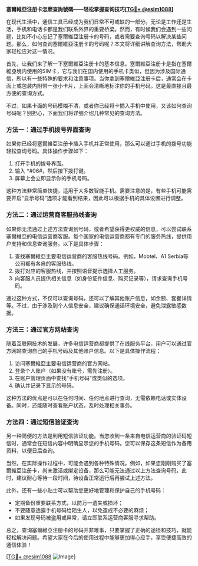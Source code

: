 **塞爾維亞注册卡怎麽查詢號碼——轻松掌握查询技巧[[TG💪+ @esim1088](https://t.me/s/esim1088)]**

在现代生活中，通信工具已经成为我们日常不可或缺的一部分。无论是工作还是生活，手机和电话卡都是我们联系外界的重要桥梁。然而，有时候我们会遇到一些问题，比如不小心忘记了塞爾維亞注册卡的号码，或者需要查询号码以解决某些问题。那么，如何查询塞爾維亞注册卡的号码呢？本文将详细讲解查询方法，帮助大家轻松应对这一情况。

首先，让我们来了解一下塞爾維亞注册卡的基本信息。塞爾維亞注册卡是指在塞爾維亞境内使用的SIM卡，它与我们在国内使用的手机卡类似，但因为涉及国际通信，所以有一些特殊的要求和注意事项。当你拿到塞爾維亞注册卡后，通常会在卡面上或包装内附带一张小卡片，上面会清晰地标注你的手机号码。这是最直接且最方便的查询方式。

不过，如果卡面的号码模糊不清，或者你已经将卡插入手机中使用，又该如何查询号码呢？别担心，下面我们将详细介绍几种常见的查询方法。

### 方法一：通过手机拨号界面查询

如果你已经将塞爾維亞注册卡插入手机并正常使用，那么可以通过手机的拨号功能轻松查询号码。具体操作步骤如下：

1. 打开手机的拨号界面。
2. 输入 *#06#，然后按下拨打键。
3. 屏幕上会立即显示你的手机号码。

这种方法非常简单快捷，适用于大多数智能手机。需要注意的是，有些手机可能需要开启“显示号码”选项才能看到结果，因此可以根据手机的具体设置进行调整。

### 方法二：通过运营商客服热线查询

如果你无法通过上述方法查询到号码，或者希望获得更权威的信息，可以尝试联系塞爾維亞的电信运营商客服。每个国家的电信运营商都有专门的服务热线，提供用户支持和信息查询服务。以下是具体步骤：

1. 查找塞爾維亞主要电信运营商的客服热线号码。例如，Mobtel、A1 Serbia等公司都有各自的客服热线。
2. 拨打对应的客服热线，并按照语音提示选择人工服务。
3. 向客服人员提供相关信息（如身份证件信息、购买记录等），请求查询手机号码。

通过这种方式，不仅可以查询号码，还可以了解其他账户信息，如余额、套餐详情等。不过，由于涉及到个人信息安全，建议确保通话环境安全，避免泄露敏感数据。

### 方法三：通过官方网站查询

随着互联网技术的发展，许多电信运营商都提供了在线服务平台，用户可以通过官方网站查询自己的手机号码及其他账户信息。以下是具体操作流程：

1. 访问塞爾維亞主要电信运营商的官方网站。
2. 登录个人账户（如果没有账号，需先注册）。
3. 在账户管理页面中查找“手机号码”或类似的选项。
4. 确认并记录下显示的号码。

这种方法的优点是可以在任何时间、任何地点进行查询，无需依赖电话或实体设备。同时，还能随时查看账户状态，及时处理相关事务。

### 方法四：通过短信验证查询

另一种简便的方法是利用短信验证功能。当您收到一条来自电信运营商的验证码短信时，通常会在短信内容中明确显示您的手机号码。您可以保存这条短信作为备用资料，以便日后查询。

当然，在实际操作过程中，可能会遇到各种特殊情况。例如，如果您刚刚购买了塞爾維亞注册卡，尚未激活或绑定设备，那么可能无法通过以上方法查询号码。此时，建议耐心等待一段时间，待设备正常运行后再尝试上述方法。

此外，还有一些小贴士可以帮助您更好地管理和保护自己的手机号码：

- 定期备份重要联系方式，以防万一遗失或损坏；
- 不要随意透露手机号码给陌生人，以免造成不必要的麻烦；
- 如果发现号码被盗用或异常，请立即联系运营商客服寻求帮助。

总之，查询塞爾維亞注册卡的号码并非难事，只要掌握了正确的途径和技巧，就能轻松解决问题。希望大家在今后的使用过程中能够更加得心应手，享受便捷高效的通信体验！

[[TG💪+ @esim1088](https://t.me/s/esim1088) ![Image](https://i.postimg.cc/4NQfJmqS/Snipaste-2025-05-13-00-14-12.png)]
